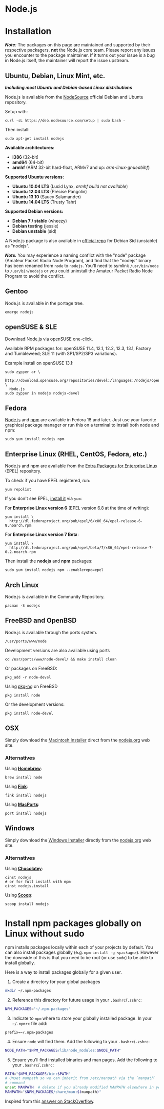 Node.js
=======

# Installation

***Note:*** The packages on this page are maintained and supported by their respective packagers, **not** the Node.js core team. Please report any issues you encounter to the package maintainer. If it turns out your issue is a bug in Node.js itself, the maintainer will report the issue upstream.

## Ubuntu, Debian, Linux Mint, etc.

***Including most Ubuntu and Debian-based Linux distributions***

Node.js is available from the [NodeSource](https://nodesource.com) official Debian and Ubuntu repository.

Setup with:

```text
curl -sL https://deb.nodesource.com/setup | sudo bash -
```

Then install:

```text
sudo apt-get install nodejs
```

**Available architectures:**

* **i386** (32-bit)
* **amd64** (64-bit)
* **armhf** (ARM 32-bit hard-float, ARMv7 and up: _arm-linux-gnueabihf_)

**Supported Ubuntu versions:**

* **Ubuntu 10.04 LTS** (Lucid Lynx, *armhf build not available*)
* **Ubuntu 12.04 LTS** (Precise Pangolin)
* **Ubuntu 13.10** (Saucy Salamander)
* **Ubuntu 14.04 LTS** (Trusty Tahr)

**Supported Debian versions:**

* **Debian 7 / stable** (wheezy)
* **Debian testing** (jessie)
* **Debian unstable** (sid)

A Node.js package is also available in [official repo](http://packages.debian.org/search?searchon=names&keywords=nodejs) for Debian Sid (unstable) as "nodejs".

***Note:*** You may experience a naming conflict with the "node" package (Amateur Packet Radio Node Program), and find that the "nodejs" binary has been renamed from `node` to `nodejs`. You'll need to symlink `/usr/bin/node` to `/usr/bin/nodejs` or you could uninstall the Amateur Packet Radio Node Program to avoid the conflict.

## Gentoo

Node.js is available in the portage tree.

```text
emerge nodejs
```

## openSUSE & SLE

[Download Node.js via openSUSE one-click](http://software.opensuse.org/download.html?project=devel%3Alanguages%3Anodejs&package=nodejs).

Available RPM packages for: openSUSE 11.4, 12.1, 12.2, 12.3, 13.1, Factory and Tumbleweed; SLE 11 (with SP1/SP2/SP3 variations).

Example install on openSUSE 13.1:

```text
sudo zypper ar \
  http://download.opensuse.org/repositories/devel:/languages:/nodejs/openSUSE_13.1/ \
  Node.js
sudo zypper in nodejs nodejs-devel
```

## Fedora

[Node.js](https://apps.fedoraproject.org/packages/nodejs) and [npm](https://apps.fedoraproject.org/packages/npm) are available in Fedora 18 and later. Just use your favorite graphical package manager or run this on a terminal to install both node and npm:

```text
sudo yum install nodejs npm
```

## Enterprise Linux (RHEL, CentOS, Fedora, etc.)

Node.js and npm are available from the [Extra Packages for Enterprise Linux](https://fedoraproject.org/wiki/EPEL) (EPEL) repository.

To check if you have EPEL registered, run:

```text
yum repolist
```

If you don't see EPEL, [install it](https://fedoraproject.org/wiki/EPEL#How_can_I_use_these_extra_packages.3F
) via `yum`:

For **Enterprise Linux version 6** (EPEL version 6.8 at the time of writing):

```text
yum install \
  http://dl.fedoraproject.org/pub/epel/6/x86_64/epel-release-6-8.noarch.rpm
```

For **Enterprise Linux version 7 Beta**:

```text
yum install \
  http://dl.fedoraproject.org/pub/epel/beta/7/x86_64/epel-release-7-0.2.noarch.rpm
```

Then install the **nodejs** and **npm** packages:

```text
sudo yum install nodejs npm --enablerepo=epel
```

## Arch Linux

Node.js is available in the Community Repository.

```text
pacman -S nodejs
```

## FreeBSD and OpenBSD

Node.js is available through the ports system.

```text
/usr/ports/www/node
```

Development versions are also available using ports

```text
cd /usr/ports/www/node-devel/ && make install clean
```

Or packages on FreeBSD:

```text
pkg_add -r node-devel
```

Using [pkg-ng](https://wiki.freebsd.org/pkgng) on FreeBSD

```text
pkg install node
```

Or the development versions:

```text
pkg install node-devel
```

## OSX

Simply download the [Macintosh Installer](http://nodejs.org/#download) direct from the [nodejs.org](http://nodejs.org) web site.

### Alternatives

Using **[Homebrew](http://brew.sh/)**:

```text
brew install node
```

Using **[Fink](http://www.finkproject.org)**:

```text
fink install nodejs
```

Using **[MacPorts](http://www.macports.org/)**:

```text
port install nodejs
```

## Windows

Simply download the [Windows Installer](http://nodejs.org/#download) directly from the [nodejs.org](http://nodejs.org) web site.

### Alternatives

Using **[Chocolatey](http://chocolatey.org)**:

```text
cinst nodejs
# or for full install with npm
cinst nodejs.install
```

Using **[Scoop](http://scoop.sh/)**:

```text
scoop install nodejs
```

# Install npm packages globally on Linux without sudo

npm installs packages locally within each of your projects by default. You
can also install packages globally (e.g. `npm install -g <package>`). However
the downside of this is that you need to be root (or use `sudo`) to be
able to install globally.

Here is a way to install packages globally for a given user.

1. Create a directory for your global packages
```bash 
mkdir ~/.npm-packages
```

2. Reference this directory for future usage in your `.bashrc`/`.zshrc`:
```bash
NPM_PACKAGES="~/.npm-packages"
```

3. Indicate to `npm` where to store your globally installed package. In
   your `~/.npmrc` file add:
```
prefix=~/.npm-packages
```

4. Ensure `node` will find them. Add the following to your
   `.bashrc`/`.zshrc`:
```bash
NODE_PATH="$NPM_PACKAGES/lib/node_modules:$NODE_PATH"
```

5. Ensure you'll find installed binaries and man pages. Add the following to your
   `.bashrc`/`.zshrc`:
```bash
PATH="$NPM_PACKAGES/bin:$PATH"
# Unset manpath so we can inherit from /etc/manpath via the `manpath`
# command
unset MANPATH  # delete if you already modified MANPATH elsewhere in your config
MANPATH="$NPM_PACKAGES/share/man:$(manpath)"
```

Inspired from this [answer on
StackOverflow](http://stackoverflow.com/a/13021677).


